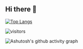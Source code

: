 ## Hi there 👋

<!--![Anurag's GitHub stats](https://github-readme-stats.vercel.app/api?username=HeTongRe4per&show_icons=true&theme=highcontrast)-->

[![Top Langs](https://github-readme-stats.vercel.app/api/top-langs/?username=HeTongRe4per&layout=donut)](https://github.com/anuraghazra/github-readme-stats)

![visitors](https://visitor-badge.glitch.me/badge?page_id=page.id&left_color=green&right_color=red)

![Ashutosh's github activity graph](https://github-readme-activity-graph.vercel.app/graph?username=HeTongRe4per)

<!--
**HeTongRe4per/HeTongRe4per** is a ✨ _special_ ✨ repository because its `README.md` (this file) appears on your GitHub profile.

Here are some ideas to get you started:

- 🔭 I’m currently working on ...
- 🌱 I’m currently learning ...
- 👯 I’m looking to collaborate on ...
- 🤔 I’m looking for help with ...
- 💬 Ask me about ...
- 📫 How to reach me: ...
- 😄 Pronouns: ...
- ⚡ Fun fact: ...
-->
